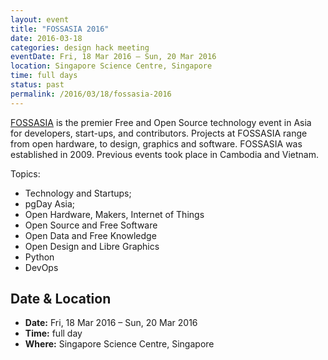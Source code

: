```yaml
---
layout: event
title: "FOSSASIA 2016"
date: 2016-03-18
categories: design hack meeting
eventDate: Fri, 18 Mar 2016 – Sun, 20 Mar 2016
location: Singapore Science Centre, Singapore
time: full days
status: past
permalink: /2016/03/18/fossasia-2016
---
```


[FOSSASIA](https://2016.fossasia.org/) is the premier Free and Open Source technology event in Asia for developers, start-ups, and contributors. Projects at FOSSASIA range from open hardware, to design, graphics and software. FOSSASIA was established in 2009. Previous events took place in Cambodia and Vietnam.

Topics:

- Technology and Startups;
- pgDay Asia;
- Open Hardware, Makers, Internet of Things
- Open Source and Free Software
- Open Data and Free Knowledge
- Open Design and Libre Graphics
- Python
- DevOps

## Date & Location

- **Date:** Fri, 18 Mar 2016 – Sun, 20 Mar 2016
- **Time:** full day
- **Where:** Singapore Science Centre, Singapore
